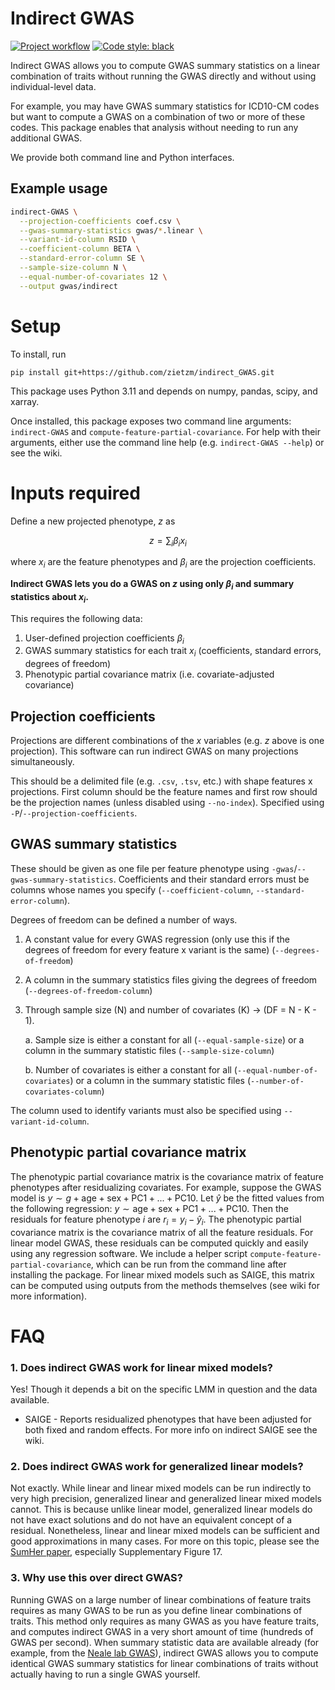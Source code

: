 # Indirect GWAS

[![Project workflow](https://github.com/zietzm/indirect_GWAS/actions/workflows/python-package.yml/badge.svg)](https://github.com/zietzm/indirect_GWAS/actions)
[![Code style: black](https://img.shields.io/badge/code%20style-black-000000.svg)](https://github.com/psf/black)

Indirect GWAS allows you to compute GWAS summary statistics on a linear combination of traits without running the GWAS directly and without using individual-level data.

For example, you may have GWAS summary statistics for ICD10-CM codes but want to compute a GWAS on a combination of two or more of these codes.
This package enables that analysis without needing to run any additional GWAS.

We provide both command line and Python interfaces.

## Example usage

```bash
indirect-GWAS \
  --projection-coefficients coef.csv \
  --gwas-summary-statistics gwas/*.linear \
  --variant-id-column RSID \
  --coefficient-column BETA \
  --standard-error-column SE \
  --sample-size-column N \
  --equal-number-of-covariates 12 \
  --output gwas/indirect
```

# Setup

To install, run
```
pip install git+https://github.com/zietzm/indirect_GWAS.git
```

This package uses Python 3.11 and depends on numpy, pandas, scipy, and xarray.

Once installed, this package exposes two command line arguments: `indirect-GWAS` and `compute-feature-partial-covariance`.
For help with their arguments, either use the command line help (e.g. `indirect-GWAS --help`) or see the wiki.

# Inputs required

Define a new projected phenotype, $z$ as

$$
z = \sum_i \beta_i x_i
$$

where $x_i$ are the feature phenotypes and $\beta_i$ are the projection coefficients.

**Indirect GWAS lets you do a GWAS on $z$ using only $\beta_i$ and summary statistics about $x_i$.**

This requires the following data:

1. User-defined projection coefficients $\beta_i$
2. GWAS summary statistics for each trait $x_i$ (coefficients, standard errors, degrees of freedom)
3. Phenotypic partial covariance matrix (i.e. covariate-adjusted covariance)

## Projection coefficients

Projections are different combinations of the $x$ variables (e.g. $z$ above is one projection).
This software can run indirect GWAS on many projections simultaneously.

This should be a delimited file (e.g. `.csv`, `.tsv`, etc.) with shape features x projections.
First column should be the feature names and first row should be the projection names (unless disabled using `--no-index`).
Specified using `-P`/`--projection-coefficients`.

## GWAS summary statistics

These should be given as one file per feature phenotype using `-gwas`/`--gwas-summary-statistics`.
Coefficients and their standard errors must be columns whose names you specify (`--coefficient-column`, `--standard-error-column`).

Degrees of freedom can be defined a number of ways.
1. A constant value for every GWAS regression (only use this if the degrees of freedom for every feature x variant is the same) (`--degrees-of-freedom`)
2. A column in the summary statistics files giving the degrees of freedom (`--degrees-of-freedom-column`)
3. Through sample size (N) and number of covariates (K) $\rightarrow$ (DF = N - K - 1).

    a. Sample size is either a constant for all (`--equal-sample-size`) or a column in the summary statistic files (`--sample-size-column`)

    b. Number of covariates is either a constant for all (`--equal-number-of-covariates`) or a column in the summary statistic files (`--number-of-covariates-column`)

The column used to identify variants must also be specified using `--variant-id-column`.

## Phenotypic partial covariance matrix

The phenotypic partial covariance matrix is the covariance matrix of feature phenotypes after residualizing covariates.
For example, suppose the GWAS model is $y \sim g + \mathrm{age} + \mathrm{sex} + \mathrm{PC1} + ... + \mathrm{PC10}$.
Let $\hat{y}$ be the fitted values from the following regression: $y \sim \mathrm{age} + \mathrm{sex} + \mathrm{PC1} + ... + \mathrm{PC10}$.
Then the residuals for feature phenotype $i$ are $r_i = y_i - \hat{y}_i$.
The phenotypic partial covariance matrix is the covariance matrix of all the feature residuals.
For linear model GWAS, these residuals can be computed quickly and easily using any regression software.
We include a helper script `compute-feature-partial-covariance`, which can be run from the command line after installing the package.
For linear mixed models such as SAIGE, this matrix can be computed using outputs from the methods themselves (see wiki for more information).

# FAQ

### 1. Does indirect GWAS work for linear mixed models?

Yes!
Though it depends a bit on the specific LMM in question and the data available.

* SAIGE - Reports residualized phenotypes that have been adjusted for both fixed and random effects. For more info on indirect SAIGE see the wiki.
<!-- * Regenie -->

### 2. Does indirect GWAS work for generalized linear models?

Not exactly.
While linear and linear mixed models can be run indirectly to very high precision, generalized linear and generalized linear mixed models cannot.
This is because unlike linear model, generalized linear models do not have exact solutions and do not have an equivalent concept of a residual.
Nonetheless, linear and linear mixed models can be sufficient and good approximations in many cases.
For more on this topic, please see the [SumHer paper](https://doi.org/10.1038/s41588-018-0279-5), especially Supplementary Figure 17.

### 3. Why use this over direct GWAS?

Running GWAS on a large number of linear combinations of feature traits requires as many GWAS to be run as you define linear combinations of traits.
This method only requires as many GWAS as you have feature traits, and computes indirect GWAS in a very short amount of time (hundreds of GWAS per second).
When summary statistic data are available already (for example, from the [Neale lab GWAS](http://www.nealelab.is/uk-biobank)), indirect GWAS allows you to compute identical GWAS summary statistics for linear combinations of traits without actually having to run a single GWAS yourself.
